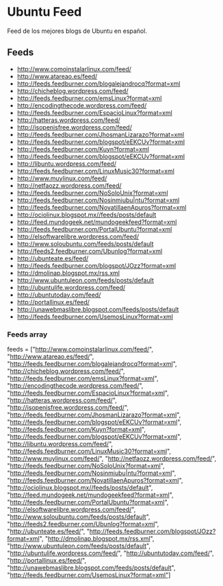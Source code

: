 Ubuntu Feed
============
Feed de los mejores blogs de Ubuntu en español.

## Feeds
* http://www.comoinstalarlinux.com/feed/
* http://www.atareao.es/feed/
* http://feeds.feedburner.com/blogalejandrocq?format=xml
* http://chicheblog.wordpress.com/feed/
* http://feeds.feedburner.com/emsLinux?format=xml
* http://encodingthecode.wordpress.com/feed/
* http://feeds.feedburner.com/EspacioLinux?format=xml
* http://hatteras.wordpress.com/feed/
* http://isopenisfree.wordpress.com/feed/
* http://feeds.feedburner.com/JhosmanLizarazo?format=xml
* http://feeds.feedburner.com/blogspot/eEKCUv?format=xml
* http://feeds.feedburner.com/Kuyn?format=xml
* http://feeds.feedburner.com/blogspot/eEKCUv?format=xml
* http://libuntu.wordpress.com/feed/
* http://feeds.feedburner.com/LinuxMusic30?format=xml
* http://www.muylinux.com/feed/
* http://netfaozz.wordpress.com/feed/
* http://feeds.feedburner.com/NoSoloUnix?format=xml
* http://feeds.feedburner.com/Nosinmiubu|ntu?format=xml
* http://feeds.feedburner.com/NovatillaenApuros?format=xml
* http://ociolinux.blogspot.mx//feeds/posts/default
* http://feed.mundogeek.net/mundogeekfeed?format=xml
* http://feeds.feedburner.com/PortalUbuntu?format=xml
* http://elsoftwarelibre.wordpress.com/feed/
* http://www.soloubuntu.com/feeds/posts/default
* http://feeds2.feedburner.com/Ubunlog?format=xml
* http://ubunteate.es/feed/
* http://feeds.feedburner.com/blogspot/JOzz?format=xml
* http://dmolinap.blogspot.mx/rss.xml
* http://www.ubuntuleon.com/feeds/posts/default
* http://ubuntulife.wordpress.com/feed/
* http://ubuntutoday.com/feed/
* http://portallinux.es/feed/
* http://unawebmaslibre.blogspot.com/feeds/posts/default
* http://feeds.feedburner.com/UsemosLinux?format=xml

### Feeds array
feeds = ["http://www.comoinstalarlinux.com/feed/", "http://www.atareao.es/feed/", "http://feeds.feedburner.com/blogalejandrocq?format=xml", "http://chicheblog.wordpress.com/feed/", "http://feeds.feedburner.com/emsLinux?format=xml", "http://encodingthecode.wordpress.com/feed/", "http://feeds.feedburner.com/EspacioLinux?format=xml", "http://hatteras.wordpress.com/feed/", "http://isopenisfree.wordpress.com/feed/", "http://feeds.feedburner.com/JhosmanLizarazo?format=xml", "http://feeds.feedburner.com/blogspot/eEKCUv?format=xml", "http://feeds.feedburner.com/Kuyn?format=xml", "http://feeds.feedburner.com/blogspot/eEKCUv?format=xml", "http://libuntu.wordpress.com/feed/", "http://feeds.feedburner.com/LinuxMusic30?format=xml", "http://www.muylinux.com/feed/", "http://netfaozz.wordpress.com/feed/", "http://feeds.feedburner.com/NoSoloUnix?format=xml", "http://feeds.feedburner.com/Nosinmiubu|ntu?format=xml", "http://feeds.feedburner.com/NovatillaenApuros?format=xml", "http://ociolinux.blogspot.mx//feeds/posts/default", "http://feed.mundogeek.net/mundogeekfeed?format=xml", "http://feeds.feedburner.com/PortalUbuntu?format=xml", "http://elsoftwarelibre.wordpress.com/feed/", "http://www.soloubuntu.com/feeds/posts/default", "http://feeds2.feedburner.com/Ubunlog?format=xml", "http://ubunteate.es/feed/", "http://feeds.feedburner.com/blogspot/JOzz?format=xml", "http://dmolinap.blogspot.mx/rss.xml", "http://www.ubuntuleon.com/feeds/posts/default", "http://ubuntulife.wordpress.com/feed/", "http://ubuntutoday.com/feed/", "http://portallinux.es/feed/", "http://unawebmaslibre.blogspot.com/feeds/posts/default", "http://feeds.feedburner.com/UsemosLinux?format=xml"]
